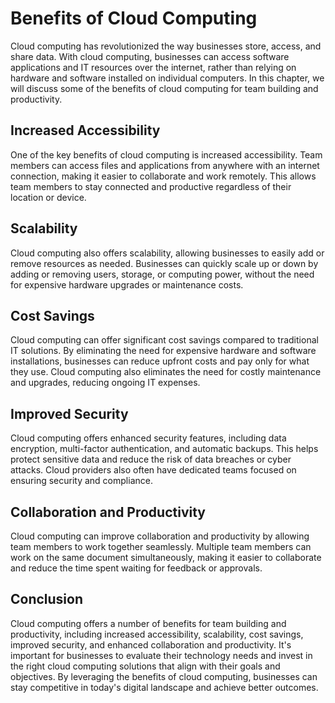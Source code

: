 Benefits of Cloud Computing
===================================================================================

Cloud computing has revolutionized the way businesses store, access, and share data. With cloud computing, businesses can access software applications and IT resources over the internet, rather than relying on hardware and software installed on individual computers. In this chapter, we will discuss some of the benefits of cloud computing for team building and productivity.

Increased Accessibility
-----------------------

One of the key benefits of cloud computing is increased accessibility. Team members can access files and applications from anywhere with an internet connection, making it easier to collaborate and work remotely. This allows team members to stay connected and productive regardless of their location or device.

Scalability
-----------

Cloud computing also offers scalability, allowing businesses to easily add or remove resources as needed. Businesses can quickly scale up or down by adding or removing users, storage, or computing power, without the need for expensive hardware upgrades or maintenance costs.

Cost Savings
------------

Cloud computing can offer significant cost savings compared to traditional IT solutions. By eliminating the need for expensive hardware and software installations, businesses can reduce upfront costs and pay only for what they use. Cloud computing also eliminates the need for costly maintenance and upgrades, reducing ongoing IT expenses.

Improved Security
-----------------

Cloud computing offers enhanced security features, including data encryption, multi-factor authentication, and automatic backups. This helps protect sensitive data and reduce the risk of data breaches or cyber attacks. Cloud providers also often have dedicated teams focused on ensuring security and compliance.

Collaboration and Productivity
------------------------------

Cloud computing can improve collaboration and productivity by allowing team members to work together seamlessly. Multiple team members can work on the same document simultaneously, making it easier to collaborate and reduce the time spent waiting for feedback or approvals.

Conclusion
----------

Cloud computing offers a number of benefits for team building and productivity, including increased accessibility, scalability, cost savings, improved security, and enhanced collaboration and productivity. It's important for businesses to evaluate their technology needs and invest in the right cloud computing solutions that align with their goals and objectives. By leveraging the benefits of cloud computing, businesses can stay competitive in today's digital landscape and achieve better outcomes.
